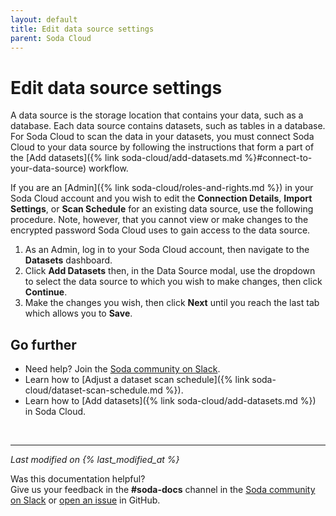 ```yaml
---
layout: default
title: Edit data source settings
parent: Soda Cloud
---
```


# Edit data source settings

A data source is the storage location that contains your data, such as a database. Each data source contains datasets, such as tables in a database. For Soda Cloud to scan the data in your datasets, you must connect Soda Cloud to your data source by following the instructions that form a part of the [Add datasets]({% link soda-cloud/add-datasets.md %}#connect-to-your-data-source) workflow. 

If you are an [Admin]({% link soda-cloud/roles-and-rights.md %}) in your Soda Cloud account and you wish to edit the **Connection Details**, **Import Settings**, or **Scan Schedule** for an existing data source, use the following procedure. Note, however, that you cannot view or make changes to the encrypted password Soda Cloud uses to gain access to the data source.

1. As an Admin, log in to your Soda Cloud account, then navigate to the **Datasets** dashboard.
2. Click **Add Datasets** then, in the Data Source modal, use the dropdown to select the data source to which you wish to make changes, then click **Continue**.
3. Make the changes you wish, then click **Next** until you reach the last tab which allows you to **Save**. 


## Go further

* Need help? Join the <a href="http://community.soda.io/slack" target="_blank"> Soda community on Slack</a>.
* Learn how to [Adjust a dataset scan schedule]({% link soda-cloud/dataset-scan-schedule.md %}).
* Learn how to [Add datasets]({% link soda-cloud/add-datasets.md %}) in Soda Cloud.
<br />

---
*Last modified on {% last_modified_at %}*

Was this documentation helpful? <br /> Give us your feedback in the **#soda-docs** channel in the <a href="http://community.soda.io/slack" target="_blank"> Soda community on Slack</a> or <a href="https://github.com/sodadata/docs/issues/new" target="_blank">open an issue</a> in GitHub.